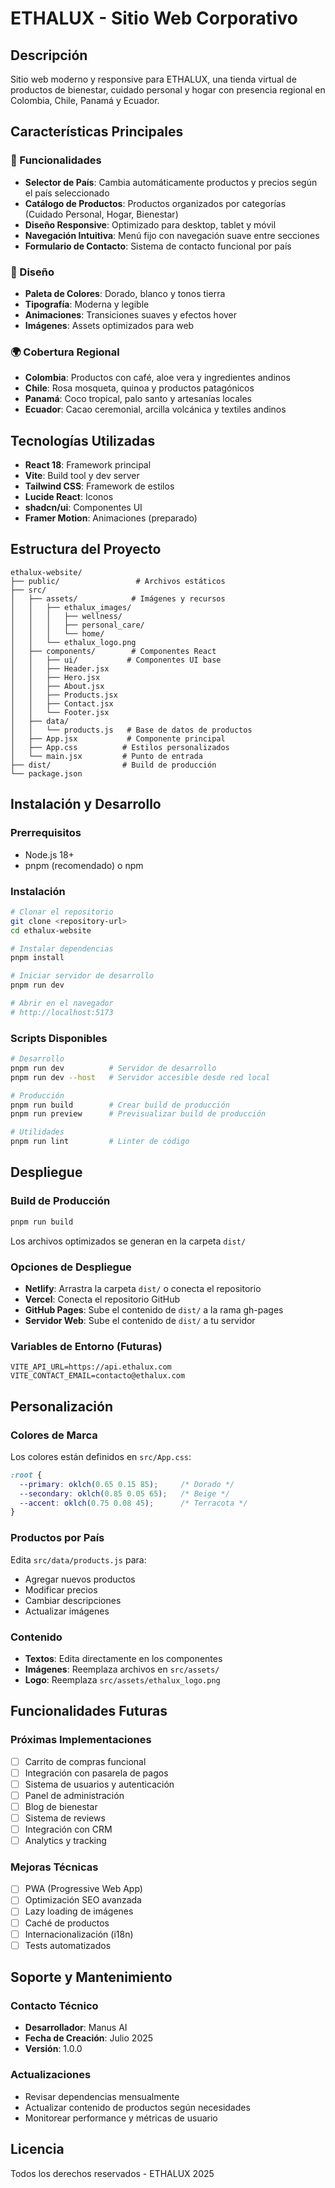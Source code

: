 # ETHALUX - Sitio Web Corporativo

## Descripción
Sitio web moderno y responsive para ETHALUX, una tienda virtual de productos de bienestar, cuidado personal y hogar con presencia regional en Colombia, Chile, Panamá y Ecuador.

## Características Principales

### 🌟 Funcionalidades
- **Selector de País**: Cambia automáticamente productos y precios según el país seleccionado
- **Catálogo de Productos**: Productos organizados por categorías (Cuidado Personal, Hogar, Bienestar)
- **Diseño Responsive**: Optimizado para desktop, tablet y móvil
- **Navegación Intuitiva**: Menú fijo con navegación suave entre secciones
- **Formulario de Contacto**: Sistema de contacto funcional por país

### 🎨 Diseño
- **Paleta de Colores**: Dorado, blanco y tonos tierra
- **Tipografía**: Moderna y legible
- **Animaciones**: Transiciones suaves y efectos hover
- **Imágenes**: Assets optimizados para web

### 🌍 Cobertura Regional
- **Colombia**: Productos con café, aloe vera y ingredientes andinos
- **Chile**: Rosa mosqueta, quinoa y productos patagónicos  
- **Panamá**: Coco tropical, palo santo y artesanías locales
- **Ecuador**: Cacao ceremonial, arcilla volcánica y textiles andinos

## Tecnologías Utilizadas

- **React 18**: Framework principal
- **Vite**: Build tool y dev server
- **Tailwind CSS**: Framework de estilos
- **Lucide React**: Iconos
- **shadcn/ui**: Componentes UI
- **Framer Motion**: Animaciones (preparado)

## Estructura del Proyecto

```
ethalux-website/
├── public/                 # Archivos estáticos
├── src/
│   ├── assets/            # Imágenes y recursos
│   │   ├── ethalux_images/
│   │   │   ├── wellness/
│   │   │   ├── personal_care/
│   │   │   └── home/
│   │   └── ethalux_logo.png
│   ├── components/        # Componentes React
│   │   ├── ui/           # Componentes UI base
│   │   ├── Header.jsx
│   │   ├── Hero.jsx
│   │   ├── About.jsx
│   │   ├── Products.jsx
│   │   ├── Contact.jsx
│   │   └── Footer.jsx
│   ├── data/
│   │   └── products.js   # Base de datos de productos
│   ├── App.jsx           # Componente principal
│   ├── App.css          # Estilos personalizados
│   └── main.jsx         # Punto de entrada
├── dist/                # Build de producción
└── package.json
```

## Instalación y Desarrollo

### Prerrequisitos
- Node.js 18+
- pnpm (recomendado) o npm

### Instalación
```bash
# Clonar el repositorio
git clone <repository-url>
cd ethalux-website

# Instalar dependencias
pnpm install

# Iniciar servidor de desarrollo
pnpm run dev

# Abrir en el navegador
# http://localhost:5173
```

### Scripts Disponibles
```bash
# Desarrollo
pnpm run dev          # Servidor de desarrollo
pnpm run dev --host   # Servidor accesible desde red local

# Producción
pnpm run build        # Crear build de producción
pnpm run preview      # Previsualizar build de producción

# Utilidades
pnpm run lint         # Linter de código
```

## Despliegue

### Build de Producción
```bash
pnpm run build
```
Los archivos optimizados se generan en la carpeta `dist/`

### Opciones de Despliegue
- **Netlify**: Arrastra la carpeta `dist/` o conecta el repositorio
- **Vercel**: Conecta el repositorio GitHub
- **GitHub Pages**: Sube el contenido de `dist/` a la rama gh-pages
- **Servidor Web**: Sube el contenido de `dist/` a tu servidor

### Variables de Entorno (Futuras)
```env
VITE_API_URL=https://api.ethalux.com
VITE_CONTACT_EMAIL=contacto@ethalux.com
```

## Personalización

### Colores de Marca
Los colores están definidos en `src/App.css`:
```css
:root {
  --primary: oklch(0.65 0.15 85);     /* Dorado */
  --secondary: oklch(0.85 0.05 65);   /* Beige */
  --accent: oklch(0.75 0.08 45);      /* Terracota */
}
```

### Productos por País
Edita `src/data/products.js` para:
- Agregar nuevos productos
- Modificar precios
- Cambiar descripciones
- Actualizar imágenes

### Contenido
- **Textos**: Edita directamente en los componentes
- **Imágenes**: Reemplaza archivos en `src/assets/`
- **Logo**: Reemplaza `src/assets/ethalux_logo.png`

## Funcionalidades Futuras

### Próximas Implementaciones
- [ ] Carrito de compras funcional
- [ ] Integración con pasarela de pagos
- [ ] Sistema de usuarios y autenticación
- [ ] Panel de administración
- [ ] Blog de bienestar
- [ ] Sistema de reviews
- [ ] Integración con CRM
- [ ] Analytics y tracking

### Mejoras Técnicas
- [ ] PWA (Progressive Web App)
- [ ] Optimización SEO avanzada
- [ ] Lazy loading de imágenes
- [ ] Caché de productos
- [ ] Internacionalización (i18n)
- [ ] Tests automatizados

## Soporte y Mantenimiento

### Contacto Técnico
- **Desarrollador**: Manus AI
- **Fecha de Creación**: Julio 2025
- **Versión**: 1.0.0

### Actualizaciones
- Revisar dependencias mensualmente
- Actualizar contenido de productos según necesidades
- Monitorear performance y métricas de usuario

## Licencia
Todos los derechos reservados - ETHALUX 2025

